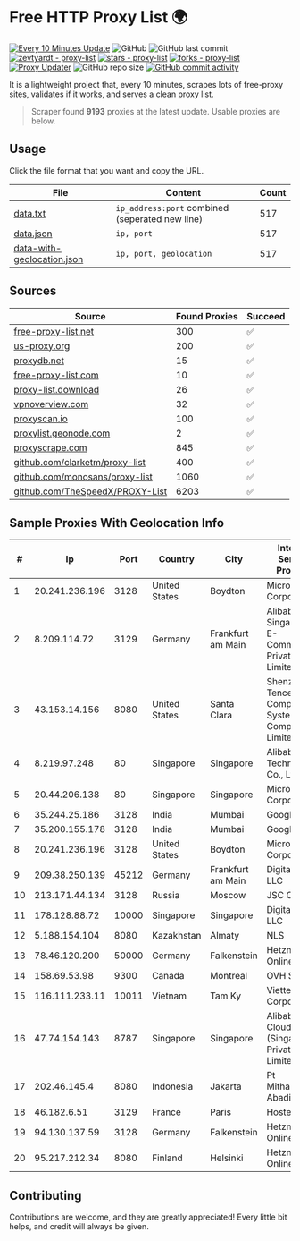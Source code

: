 
# Free HTTP Proxy List 🌍

[![Every 10 Minutes Update](https://github.com/mertguvencli/http-proxy-list/actions/workflows/main.yml/badge.svg?branch=main)](https://github.com/mertguvencli/http-proxy-list/actions/workflows/main.yml)
![GitHub](https://img.shields.io/github/license/mertguvencli/http-proxy-list)
![GitHub last commit](https://img.shields.io/github/last-commit/mertguvencli/http-proxy-list)
[![zevtyardt - proxy-list](https://img.shields.io/static/v1?label=zevtyardt&message=proxy-list&color=blue&logo=github)](https://github.com/zevtyardt/proxy-list "Go to GitHub repo")
[![stars - proxy-list](https://img.shields.io/github/stars/zevtyardt/proxy-list?style=social)](https://github.com/zevtyardt/proxy-list)
[![forks - proxy-list](https://img.shields.io/github/forks/zevtyardt/proxy-list?style=social)](https://github.com/zevtyardt/proxy-list)
[![Proxy Updater](https://github.com/zevtyardt/proxy-list/workflows/Proxy%20Updater/badge.svg)](https://github.com/zevtyardt/proxy-list/actions?query=workflow:"Proxy+Updater")
![GitHub repo size](https://img.shields.io/github/repo-size/zevtyardt/proxy-list)
[![GitHub commit activity](https://img.shields.io/github/commit-activity/m/zevtyardt/proxy-list?logo=commits)](https://github.com/zevtyardt/proxy-list/commits/main)

It is a lightweight project that, every 10 minutes, scrapes lots of free-proxy sites, validates if it works, and serves a clean proxy list.

> Scraper found **9193** proxies at the latest update. Usable proxies are below.

## Usage

Click the file format that you want and copy the URL.

|File|Content|Count|
|----|-------|-----|
|[data.txt](https://raw.githubusercontent.com/mertguvencli/http-proxy-list/main/proxy-list/data.txt)|`ip_address:port` combined (seperated new line)|517|
|[data.json](https://raw.githubusercontent.com/mertguvencli/http-proxy-list/main/proxy-list/data.json)|`ip, port`|517|
|[data-with-geolocation.json](https://raw.githubusercontent.com/mertguvencli/http-proxy-list/main/proxy-list/data-with-geolocation.json)|`ip, port, geolocation`|517|

## Sources

|Source|Found Proxies|Succeed|
|------|-------------|-------|
|[free-proxy-list.net](https://free-proxy-list.net)|300|✅|
|[us-proxy.org](https://www.us-proxy.org)|200|✅|
|[proxydb.net](http://proxydb.net)|15|✅|
|[free-proxy-list.com](https://free-proxy-list.com/?page=&port=&type%5B%5D=http&type%5B%5D=https&up_time=0&search=Search)|10|✅|
|[proxy-list.download](https://www.proxy-list.download/HTTP)|26|✅|
|[vpnoverview.com](https://vpnoverview.com/privacy/anonymous-browsing/free-proxy-servers)|32|✅|
|[proxyscan.io](https://www.proxyscan.io)|100|✅|
|[proxylist.geonode.com](https://proxylist.geonode.com/api/proxy-list?limit=300&page=1&sort_by=lastChecked&sort_type=desc&protocols=http,https)|2|✅|
|[proxyscrape.com](https://api.proxyscrape.com/v2/?request=displayproxies&protocol=http&timeout=10000&country=all&ssl=all&anonymity=all)|845|✅|
|[github.com/clarketm/proxy-list](https://raw.githubusercontent.com/clarketm/proxy-list/master/proxy-list-raw.txt)|400|✅|
|[github.com/monosans/proxy-list](https://raw.githubusercontent.com/monosans/proxy-list/main/proxies/http.txt)|1060|✅|
|[github.com/TheSpeedX/PROXY-List](https://raw.githubusercontent.com/TheSpeedX/PROXY-List/master/http.txt)|6203|✅|


## Sample Proxies With Geolocation Info

|#|Ip|Port|Country|City|Internet Service Provider|
|-|--|----|-------|----|-------------------------|
|1|20.241.236.196|3128|United States|Boydton|Microsoft Corporation|
|2|8.209.114.72|3129|Germany|Frankfurt am Main|Alibaba.com Singapore E-Commerce Private Limited|
|3|43.153.14.156|8080|United States|Santa Clara|Shenzhen Tencent Computer Systems Company Limited|
|4|8.219.97.248|80|Singapore|Singapore|Alibaba (US) Technology Co., Ltd.|
|5|20.44.206.138|80|Singapore|Singapore|Microsoft Corporation|
|6|35.244.25.186|3128|India|Mumbai|Google LLC|
|7|35.200.155.178|3128|India|Mumbai|Google LLC|
|8|20.241.236.196|3128|United States|Boydton|Microsoft Corporation|
|9|209.38.250.139|45212|Germany|Frankfurt am Main|DigitalOcean, LLC|
|10|213.171.44.134|3128|Russia|Moscow|JSC Comcor|
|11|178.128.88.72|10000|Singapore|Singapore|DigitalOcean, LLC|
|12|5.188.154.104|8080|Kazakhstan|Almaty|NLS|
|13|78.46.120.200|50000|Germany|Falkenstein|Hetzner Online GmbH|
|14|158.69.53.98|9300|Canada|Montreal|OVH SAS|
|15|116.111.233.11|10011|Vietnam|Tam Ky|Viettel Corporation|
|16|47.74.154.143|8787|Singapore|Singapore|Alibaba Cloud (Singapore) Private Limited|
|17|202.46.145.4|8080|Indonesia|Jakarta|Pt Mithaharum Abadi|
|18|46.182.6.51|3129|France|Paris|Hosteur SAS|
|19|94.130.137.59|3128|Germany|Falkenstein|Hetzner Online GmbH|
|20|95.217.212.34|8080|Finland|Helsinki|Hetzner Online GmbH|



## Contributing

Contributions are welcome, and they are greatly appreciated! Every
little bit helps, and credit will always be given.

